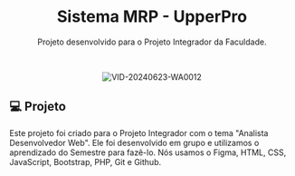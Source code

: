 <h1 align="center"> Sistema MRP - UpperPro </h1>

<p align="center">
Projeto desenvolvido para o Projeto Integrador da Faculdade.<br/>
</p>

<br>

<p align="center"
  
  ![VID-20240623-WA0012](https://github.com/lucassrrodrigues/lucassrrodrigues/assets/129055969/09809825-7316-4749-8a28-1d85342e5db7) 
>

## 💻 Projeto

Este projeto foi criado para o Projeto Integrador com o tema "Analista Desenvolvedor Web". Ele foi desenvolvido em grupo e utilizamos o aprendizado do Semestre para fazê-lo. Nós usamos o Figma, HTML, CSS, JavaScript, Bootstrap, PHP, Git e Github.
